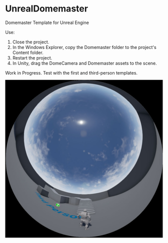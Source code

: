 # UnrealDomemaster
Domemaster Template for Unreal Engine

Use:  
1. Close the project.  
2. In the Windows Explorer, copy the Domemaster folder to the project's Content folder.  
3. Restart the project.  
4. In Unity, drag the DomeCamera and Domemaster assets to the scene.  

Work in Progress. Test with the first and third-person templates.  

![Preview](screenshot.jpg)
